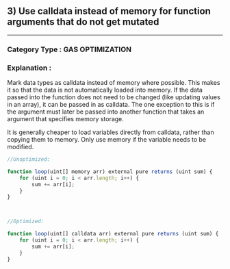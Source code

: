
## 3) Use calldata instead of memory for function arguments that do not get mutated 


---

### **Category Type** : GAS OPTIMIZATION


### **Explanation** :

Mark data types as calldata instead of memory where possible. This makes it so that the data is not automatically   loaded into memory.
 If the data passed into the function does not need to be changed (like updating values in an array), it can be passed in as calldata. The one exception to this is if the argument must later be passed into another function that takes an argument that specifies memory storage.


It is generally cheaper to load variables directly from calldata, rather than copying them to memory. Only use memory if the variable needs to be modified.


```javascript
//Unoptimized:

function loop(uint[] memory arr) external pure returns (uint sum) {
	for (uint i = 0; i < arr.length; i++) {
    	sum += arr[i];
	}
}



//Optimized:

function loop(uint[] calldata arr) external pure returns (uint sum) {
    for (uint i = 0; i < arr.length; i++) {
        sum += arr[i];
    }
}

```

